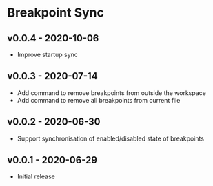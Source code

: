 # Breakpoint Sync

## v0.0.4 - 2020-10-06

- Improve startup sync

## v0.0.3 - 2020-07-14

- Add command to remove breakpoints from outside the workspace
- Add command to remove all breakpoints from current file

## v0.0.2 - 2020-06-30

- Support synchronisation of enabled/disabled state of breakpoints

## v0.0.1 - 2020-06-29

- Initial release
